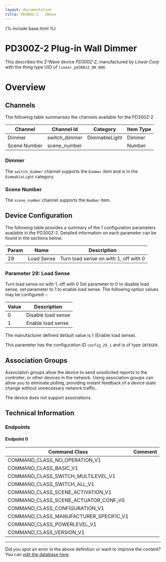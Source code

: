 ```yaml
---
layout: documentation
title: PD300Z-2 - ZWave
---
```


{% include base.html %}

# PD300Z-2 Plug-in Wall Dimmer
This describes the Z-Wave device *PD300Z-2*, manufactured by *Linear Corp* with the thing type UID of ```linear_pd300z2_00_000```.

# Overview


## Channels

The following table summarises the channels available for the PD300Z-2

| Channel | Channel Id | Category | Item Type |
|---------|------------|----------|-----------|
| Dimmer | switch_dimmer | DimmableLight | Dimmer | 
| Scene Number | scene_number |  | Number | 

### Dimmer

The ```switch_dimmer``` channel supports the ```Dimmer``` item and is in the ```DimmableLight``` category.

### Scene Number

The ```scene_number``` channel supports the ```Number``` item.



## Device Configuration

The following table provides a summary of the 1 configuration parameters available in the PD300Z-2.
Detailed information on each parameter can be found in the sections below.

| Param | Name  | Description |
|-------|-------|-------------|
| 29 | Load Sense | Turn load sense on with 1, off with 0 |

### Parameter 29: Load Sense

Turn load sense on with 1, off with 0
Set parameter to 0 to disable load sense, set parameter to 1 to enable load sense.
The following option values may be configured -:

| Value  | Description |
|--------|-------------|
| 0 | Disable load sense |
| 1 | Enable load sense |

The manufacturer defined default value is 1 (Enable load sense).

This parameter has the configuration ID ```config_29_1``` and is of type ```INTEGER```.


## Association Groups

Association groups allow the device to send unsolicited reports to the controller, or other devices in the network. Using association groups can allow you to eliminate polling, providing instant feedback of a device state change without unnecessary network traffic.

The device does not support associations.
## Technical Information

### Endpoints

#### Endpoint 0

| Command Class | Comment |
|---------------|---------|
| COMMAND_CLASS_NO_OPERATION_V1| |
| COMMAND_CLASS_BASIC_V1| |
| COMMAND_CLASS_SWITCH_MULTILEVEL_V1| |
| COMMAND_CLASS_SWITCH_ALL_V1| |
| COMMAND_CLASS_SCENE_ACTIVATION_V1| |
| COMMAND_CLASS_SCENE_ACTUATOR_CONF_V0| |
| COMMAND_CLASS_CONFIGURATION_V1| |
| COMMAND_CLASS_MANUFACTURER_SPECIFIC_V1| |
| COMMAND_CLASS_POWERLEVEL_V1| |
| COMMAND_CLASS_VERSION_V1| |

---

Did you spot an error in the above definition or want to improve the content?
You can [edit the database here](http://www.cd-jackson.com/index.php/zwave/zwave-device-database/zwave-device-list/devicesummary/7).
